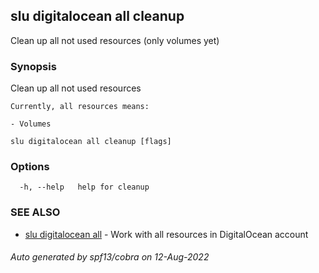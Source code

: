 ## slu digitalocean all cleanup

Clean up all not used resources (only volumes yet)

### Synopsis

Clean up all not used resources

	Currently, all resources means:

	- Volumes
	

```
slu digitalocean all cleanup [flags]
```

### Options

```
  -h, --help   help for cleanup
```

### SEE ALSO

* [slu digitalocean all](slu_digitalocean_all.md)	 - Work with all resources in DigitalOcean account

###### Auto generated by spf13/cobra on 12-Aug-2022
